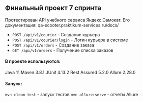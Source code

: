 ## Финальный проект 7 спринта

Протестирован API учебного сервиса Яндекс.Самокат. Его документация: qa-scooter.praktikum-services.ru/docs/

* `POST /api/v1/courier` - Создание курьера
* `POST /api/v1/courier/login` - Логин курьера в системе
* `POST /api/v1/orders` - Создание заказа
* `GET /api/v1/orders` - Получение списка заказов

#### В проекте используются: 
Java 11
Maven 3.8.1
JUnit 4.13.2
Rest Assured 5.2.0
Allure 2.28.0

#### Запуск:
`mvn clean test` - запуск тестов
`mvn allure:serve` - отчёты Allure
 
 
